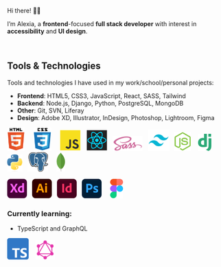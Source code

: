 Hi there! 👋🏼

I’m Alexia, a **frontend**-focused **full stack developer** with interest in **accessibility** and **UI design**.

<br/>

## Tools & Technologies

Tools and technologies I have used in my work/school/personal projects:

-   **Frontend**: HTML5, CSS3, JavaScript, React, SASS, Tailwind
-   **Backend**: Node.js, Django, Python, PostgreSQL, MongoDB
-   **Other**: Git, SVN, Liferay
-   **Design**: Adobe XD, Illustrator, InDesign, Photoshop, Lightroom, Figma

<img src="./images/html5.svg" alt="HTML5" height="55"/>&nbsp;&nbsp;&nbsp;&nbsp;&nbsp;<img src="./images/css3.svg" alt="CSS3" height="55"/>&nbsp;&nbsp;&nbsp;&nbsp;&nbsp;<img src="./images/javascript.svg" alt="JavaScript" height="50"/>&nbsp;&nbsp;&nbsp;<img src="./images/react.svg" alt="React" height="50"/>&nbsp;&nbsp;&nbsp;<img src="./images/sass.svg" alt="SASS" height="35"/>&nbsp;&nbsp;&nbsp;<img src="./images/tailwind.png" alt="Tailwind" height="50"/>&nbsp;&nbsp;&nbsp;<img src="./images/nodejs.svg" alt="NodeJS" height="45"/>&nbsp;&nbsp;&nbsp;&nbsp;<img src="./images/django.svg" alt="Django" height="40" />&nbsp;&nbsp;&nbsp;&nbsp;<img src="./images/python.png" alt="Python" height="40" />&nbsp;&nbsp;&nbsp;<img src="./images/postgresql.svg" alt="PostgreSQL" height="45"/>&nbsp;&nbsp;&nbsp;&nbsp;&nbsp;<img src="./images/mongodb.svg" alt="MongoDB" height="45"/>

<img src="./images/adobe-xd.png" alt="Adobe XD" height="45"/>&nbsp;&nbsp;&nbsp;<img src="./images/adobe-illustrator.png" alt="Adobe Illustrator" height="45"/>&nbsp;&nbsp;&nbsp;<img src="./images/adobe-indesign.png" alt="Adobe InDesign" height="45"/>&nbsp;&nbsp;&nbsp;<img src="./images/adobe-photoshop.png" alt="Adobe Photoshop" height="45"/>&nbsp;&nbsp;&nbsp;&nbsp;&nbsp;<img src="./images/figma.svg" alt="" height="45"/>
<br/>

### Currently learning:

-   TypeScript and GraphQL

<img src="./images/typescript.png" alt="TypeScript" height="50"/>&nbsp;&nbsp;&nbsp;&nbsp;<img src="./images/graphql.png" alt="GrapQL" height="45"/>
